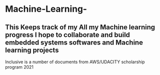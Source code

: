 # Machine-Learning-
This Keeps track of my All my Machine learning progress
I hope to collaborate and build embedded systems softwares and Machine learning projects
-----------------------------------------------------
Inclusive is a number of documents from AWS/UDACITY scholarship program 2021

